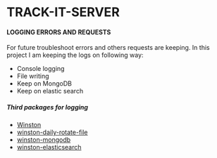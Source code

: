 # TRACK-IT-SERVER

#### LOGGING ERRORS AND REQUESTS

For future troubleshoot errors and others requests are keeping. In this project I am keeping the logs on following way:

- Console logging
- File writing
- Keep on MongoDB
- Keep on elastic search

##### Third packages for logging

- [Winston](https://github.com/winstonjs/winston)
- [winston-daily-rotate-file](https://github.com/winstonjs/winston-daily-rotate-file)
- [winston-mongodb](https://github.com/winstonjs/winston-mongodb)
- [winston-elasticsearch](https://github.com/vanthome/winston-elasticsearch)

